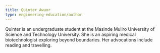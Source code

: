 ```yaml
---
title: Quinter Awuor
type: engineering-education/author
---
```

Quinter is an undergraduate student at the Masinde Muliro University of Science and Technology University. She is an aspiring medical biotechnologist exploring beyond boundaries. Her advocations include reading and travelling. 
